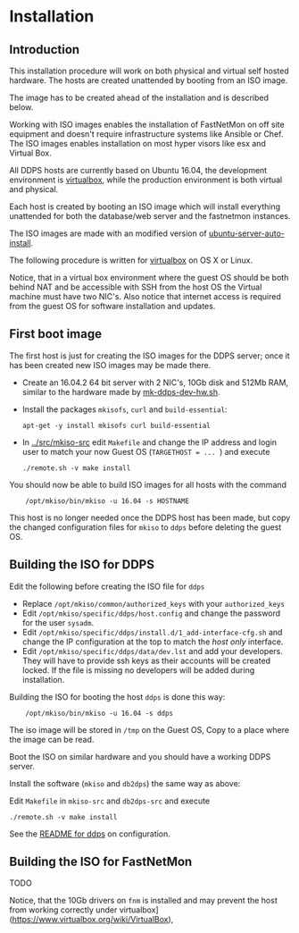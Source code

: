 
# Installation

## Introduction 

This installation procedure will work on both physical and virtual self hosted
hardware. The hosts are created unattended by booting from an ISO image.

The image has to be created ahead of the installation and is described below.

Working with ISO images enables the installation of FastNetMon on off site
equipment and doesn't require infrastructure systems like Ansible or Chef.  The
ISO images enables installation on most hyper visors like esx and Virtual Box.

All DDPS hosts are currently based on Ubuntu 16.04, the development environment is
[virtualbox](https://www.virtualbox.org/wiki/VirtualBox), while the production
environment is both virtual and physical.

Each host is created by booting an ISO image which will install everything
unattended for both the database/web server and the fastnetmon instances.

The ISO images are made with an modified version of
[ubuntu-server-auto-install](https://github.com/makelinux/ubuntu-server-auto-install).

The following procedure is written for
[virtualbox](https://www.virtualbox.org/wiki/VirtualBox) on OS X or Linux. 

Notice, that in a virtual box environment where the guest OS should be both
behind NAT and be accessible with SSH from the host OS the Virtual machine must
have two NIC's. Also notice that internet access is required from the guest OS
for software installation and updates.

## First boot image

The first host is just for creating the ISO images for the DDPS server; once
it has been created new ISO images may be made there.

  - Create an 16.04.2 64 bit server with 2 NIC's, 10Gb disk and 512Mb RAM,
    similar to the hardware made by
    [mk-ddps-dev-hw.sh](../src/mkiso-src/mk-ddps-dev-hw.sh).
  
  - Install the packages `mkisofs`, `curl` and `build-essential`:

        apt-get -y install mkisofs curl build-essential

  - In [../src/mkiso-src](../src/mkiso-src) edit `Makefile` and change
    the IP address and login user to match your now Guest OS (`TARGETHOST = ... `)
	and
	execute

        ./remote.sh -v make install

You should now be able to build ISO images for all hosts with the command

		/opt/mkiso/bin/mkiso -u 16.04 -s HOSTNAME

This host is no longer needed once the DDPS host has been made, but copy the
changed configuration files for `mkiso` to `ddps` before deleting the guest OS.

## Building the ISO for DDPS

Edit the following before creating the ISO file for `ddps`

 - Replace `/opt/mkiso/common/authorized_keys` with your `authorized_keys`
 - Edit `/opt/mkiso/specific/ddps/host.config` and change the password
   for the user `sysadm`.
 - Edit `/opt/mkiso/specific/ddps/install.d/1_add-interface-cfg.sh` and change
   the IP configuration at the top to match the _host only_ interface. 
 - Edit `/opt/mkiso/specific/ddps/data/dev.lst` and add your developers. They
   will have to provide ssh keys as their accounts will be created locked.
   If the file is missing no developers will be added during installation.
 
Building the ISO for booting the host `ddps` is done this way:

		/opt/mkiso/bin/mkiso -u 16.04 -s ddps

The iso image will be stored in `/tmp` on the Guest OS, Copy to a place
where the image can be read.

Boot the ISO on similar hardware and you should have a working DDPS server.

Install the software (`mkiso` and `db2dps`) the same way as above:

Edit `Makefile` in `mkiso-src` and `db2dps-src`  and execute

	./remote.sh -v make install

See the [README for ddps](../src/ddps-src/README.md) on configuration.

## Building the ISO for FastNetMon

TODO

Notice, that the 10Gb drivers on `fnm` is installed and may prevent the host
from working correctly under
virtualbox](https://www.virtualbox.org/wiki/VirtualBox),


